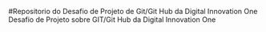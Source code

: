 #Repositorio do Desafio de Projeto de Git/Git Hub da Digital Innovation One
Desafio de Projeto sobre GIT/Git Hub da Digital Innovation One
